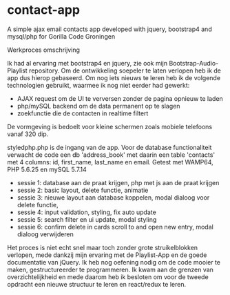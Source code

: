 # contact-app
A simple ajax email contacts app developed with jquery, bootstrap4 and mysql/php for Gorilla Code Groningen

Werkproces omschrijving

Ik had al ervaring met bootstrap4 en jquery, zie ook mijn Bootstrap-Audio-Playlist repository. 
Om de ontwikkeling soepeler te laten verlopen heb ik de app dus hierop gebaseerd.
Om nog iets nieuws te leren heb ik de volgende technologien gebruikt, waarmee ik nog niet eerder had gewerkt:
- AJAX request om de UI te verversen zonder de pagina opnieuw te laden
- php/mySQL backend om de data permanent op te slagen
- zoekfunctie die de contacten in realtime filtert

De vormgeving is bedoelt voor kleine schermen zoals mobiele telefoons vanaf 320 dip.

styledphp.php is de ingang van de app.
Voor de database functionaliteit verwacht de code een db 'address_book' 
met daarin een table 'contacts' met 4 columns: id, first_name, last_name en email. 
Getest met WAMP64, PHP 5.6.25 en mySQL 5.7.14

- sessie 1:
database aan de praat krijgen,
php met js aan de praat krijgen
- sessie 2: 
basic layout, delete functie, animatie
- sessie 3: 
nieuwe layout aan database koppelen, 
modal dialoog voor delete functie,
- sessie 4:
input validation, styling, fix auto update
- sessie 5:
search filter en ui update, modal styling
- sessie 6: 
confirm delete in cards
scroll to and open new entry, modal dialoog verwijderen

Het proces is niet echt snel maar toch zonder grote struikelblokken verlopen, mede dankzij mijn ervaring met de Playlist-App en de goede documentatie van jQuery. Ik heb nog oefening nodig om de code mooier te maken, gestructureerder te programmeren. Ik kwam aan de grenzen van overzichtelijkheid en mede daarom heb ik besloten om voor de tweede opdracht een nieuwe structuur te leren en react/redux te leren. 
